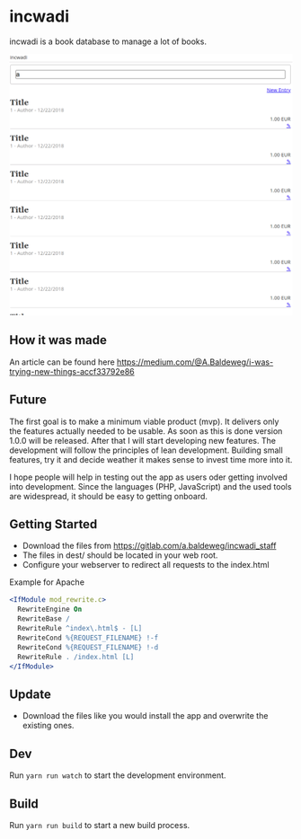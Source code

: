 # incwadi

incwadi is a book database to manage a lot of books.

![incwadi](screenshot.png)

## How it was made

An article can be found here https://medium.com/@A.Baldeweg/i-was-trying-new-things-accf33792e86

## Future

The first goal is to make a minimum viable product (mvp). It delivers only the features actually needed to be usable. As soon as this is done version 1.0.0 will be released. After that I will start developing new features. The development will follow the principles of lean development. Building small features, try it and decide weather it makes sense to invest time more into it.

I hope people will help in testing out the app as users oder getting involved into development. Since the languages (PHP, JavaScript) and the used tools are widespread, it should be easy to getting onboard.

## Getting Started

- Download the files from https://gitlab.com/a.baldeweg/incwadi_staff
- The files in dest/ should be located in your web root.
- Configure your webserver to redirect all requests to the index.html

Example for Apache

```apache
<IfModule mod_rewrite.c>
  RewriteEngine On
  RewriteBase /
  RewriteRule ^index\.html$ - [L]
  RewriteCond %{REQUEST_FILENAME} !-f
  RewriteCond %{REQUEST_FILENAME} !-d
  RewriteRule . /index.html [L]
</IfModule>
```

## Update

- Download the files like you would install the app and overwrite the existing ones.

## Dev

Run `yarn run watch` to start the development environment.

## Build

Run `yarn run build` to start a new build process.
